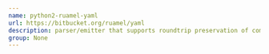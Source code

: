 ```yaml
---
name: python2-ruamel-yaml
url: https://bitbucket.org/ruamel/yaml
description: parser/emitter that supports roundtrip preservation of comments, seq/map flow style, and map key order. URL : https://bitbucket.org/ruamel/yaml Groups : None
group: None
---
```

